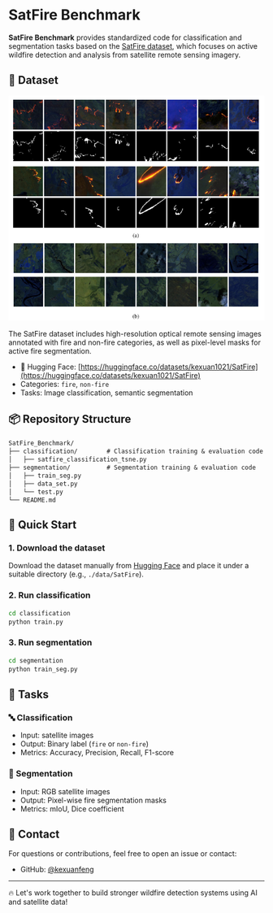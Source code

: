 # SatFire Benchmark

**SatFire Benchmark** provides standardized code for classification and segmentation tasks based on the [SatFire dataset](https://huggingface.co/datasets/kexuan1021/SatFire), which focuses on active wildfire detection and analysis from satellite remote sensing imagery.

## 📂 Dataset
![Example Image](SatFire.jpg)  

The SatFire dataset includes high-resolution optical remote sensing images annotated with fire and non-fire categories, as well as pixel-level masks for active fire segmentation.

- 🔗 Hugging Face: [https://huggingface.co/datasets/kexuan1021/SatFire](https://huggingface.co/datasets/kexuan1021/SatFire)
- Categories: `fire`, `non-fire`
- Tasks: Image classification, semantic segmentation

## 📦 Repository Structure

```
SatFire_Benchmark/
├── classification/        # Classification training & evaluation code
│   ├── satfire_classification_tsne.py
├── segmentation/          # Segmentation training & evaluation code
│   ├── train_seg.py
│   ├── data_set.py
│   └── test.py
└── README.md
```

## 🚀 Quick Start

### 1. Download the dataset

Download the dataset manually from [Hugging Face](https://huggingface.co/datasets/kexuan1021/SatFire) and place it under a suitable directory (e.g., `./data/SatFire`).

### 2. Run classification

```bash
cd classification
python train.py
```

### 3. Run segmentation

```bash
cd segmentation
python train_seg.py 
```

## 🧪 Tasks

### 🔤 Classification

- Input: satellite images
- Output: Binary label (`fire` or `non-fire`)
- Metrics: Accuracy, Precision, Recall, F1-score

### 🎯 Segmentation

- Input: RGB satellite images
- Output: Pixel-wise fire segmentation masks
- Metrics: mIoU, Dice coefficient

## 📮 Contact

For questions or contributions, feel free to open an issue or contact:

- GitHub: [@kexuanfeng](https://github.com/kexuanfeng)

---

🔥 Let's work together to build stronger wildfire detection systems using AI and satellite data!
